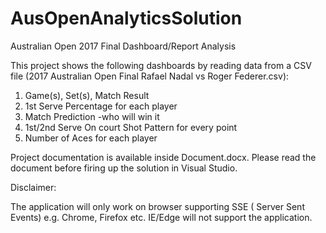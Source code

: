 # AusOpenAnalyticsSolution
Australian Open 2017 Final Dashboard/Report Analysis

This project shows the following dashboards by reading data from a CSV file (2017 Australian Open Final Rafael Nadal vs Roger Federer.csv):
1. Game(s), Set(s), Match Result
2. 1st Serve Percentage for each player
3. Match Prediction -who will win it
4. 1st/2nd Serve On court Shot Pattern for every point
5. Number of Aces for each player

Project documentation is available inside Document.docx. Please read the document before firing up the solution in Visual Studio.

Disclaimer:

The application will only work on browser supporting SSE ( Server Sent Events) e.g. Chrome, Firefox etc. IE/Edge will not support the application. 
